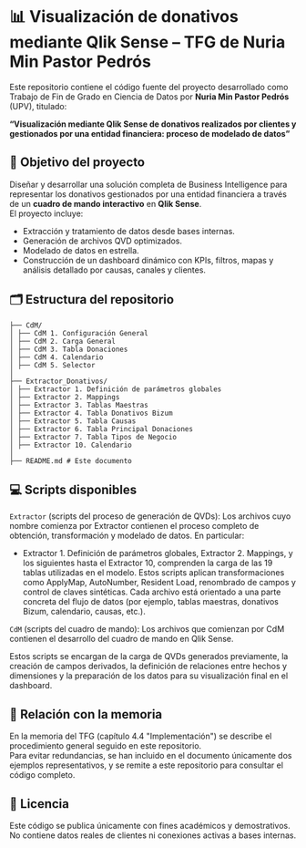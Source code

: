 # 📊 Visualización de donativos mediante Qlik Sense – TFG de Nuria Min Pastor Pedrós

Este repositorio contiene el código fuente del proyecto desarrollado como Trabajo de Fin de Grado en Ciencia de Datos por **Nuria Min Pastor Pedrós** (UPV), titulado:

**“Visualización mediante Qlik Sense de donativos realizados por clientes y gestionados por una entidad financiera: proceso de modelado de datos”**

## 🧩 Objetivo del proyecto

Diseñar y desarrollar una solución completa de Business Intelligence para representar los donativos gestionados por una entidad financiera a través de un **cuadro de mando interactivo** en **Qlik Sense**.  
El proyecto incluye:
- Extracción y tratamiento de datos desde bases internas.
- Generación de archivos QVD optimizados.
- Modelado de datos en estrella.
- Construcción de un dashboard dinámico con KPIs, filtros, mapas y análisis detallado por causas, canales y clientes.

## 🗂 Estructura del repositorio
```
├── CdM/
│ ├── CdM 1. Configuración General
│ ├── CdM 2. Carga General
│ ├── CdM 3. Tabla Donaciones
│ ├── CdM 4. Calendario
│ ├── CdM 5. Selector
│ 
├── Extractor_Donativos/
│ ├── Extractor 1. Definición de parámetros globales
│ ├── Extractor 2. Mappings
│ ├── Extractor 3. Tablas Maestras
│ ├── Extractor 4. Tabla Donativos Bizum
│ ├── Extractor 5. Tabla Causas
│ ├── Extractor 6. Tabla Principal Donaciones
│ ├── Extractor 7. Tabla Tipos de Negocio
│ ├── Extractor 10. Calendario
│ 
├── README.md # Este documento
```

## 💻 Scripts disponibles

`Extractor` (scripts del proceso de generación de QVDs):
Los archivos cuyo nombre comienza por Extractor contienen el proceso completo de obtención, transformación y modelado de datos. En particular:

- Extractor 1. Definición de parámetros globales, Extractor 2. Mappings, y los siguientes hasta el Extractor 10, comprenden la carga de las 19 tablas utilizadas en el modelo.
Estos scripts aplican transformaciones como ApplyMap, AutoNumber, Resident Load, renombrado de campos y control de claves sintéticas. Cada archivo está orientado a una parte concreta del flujo de datos (por ejemplo, tablas maestras, donativos Bizum, calendario, causas, etc.).

`CdM` (scripts del cuadro de mando):
Los archivos que comienzan por CdM contienen el desarrollo del cuadro de mando en Qlik Sense.

Estos scripts se encargan de la carga de QVDs generados previamente, la creación de campos derivados, la definición de relaciones entre hechos y dimensiones y la preparación de los datos para su visualización final en el dashboard.

## 🔗 Relación con la memoria

En la memoria del TFG (capítulo 4.4 "Implementación") se describe el procedimiento general seguido en este repositorio.  
Para evitar redundancias, se han incluido en el documento únicamente dos ejemplos representativos, y se remite a este repositorio para consultar el código completo.

## 📝 Licencia

Este código se publica únicamente con fines académicos y demostrativos. 
No contiene datos reales de clientes ni conexiones activas a bases internas.
